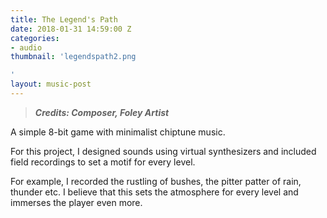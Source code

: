 ```yaml
---
title: The Legend's Path
date: 2018-01-31 14:59:00 Z
categories:
- audio
thumbnail: 'legendspath2.png

'
layout: music-post
---
```


> ***Credits: Composer, Foley Artist***

A simple 8-bit game with minimalist chiptune music.

For this project, I designed sounds using virtual synthesizers and included field recordings to set a motif for every level.

For example, I recorded the rustling of bushes, the pitter patter of rain, thunder etc. I believe that this sets the atmosphere for every level and immerses the player even more.